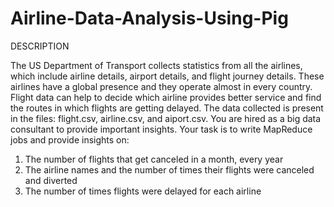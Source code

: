 # Airline-Data-Analysis-Using-Pig

DESCRIPTION

The US Department of Transport collects statistics from all the airlines, which include airline details, airport details, and flight journey details.
These airlines have a global presence and they operate almost in every country.
Flight data can help to decide which airline provides better service and find the routes in which flights are getting delayed.
The data collected is present in the files: flight.csv, airline.csv, and aiport.csv.
You are hired as a big data consultant to provide important insights.
Your task is to write MapReduce jobs and provide insights on:

1. The number of flights that get canceled in a month, every year
2. The airline names and the number of times their flights were canceled and diverted
3. The number of times flights were delayed for each airline